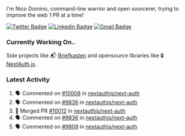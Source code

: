 
I'm Nico Domino, command-line warrior and open sourcerer, trying to improve the web 1 PR at a time!

[![Twitter Badge](https://img.shields.io/badge/-@ndom91-1ca0f1?style=flat-square&labelColor=1ca0f1&logo=twitter&logoColor=white&link=https://twitter.com/ndom91)](https://twitter.com/ndom91) [![Linkedin Badge](https://img.shields.io/badge/-ndom91-blue?style=flat-square&logo=Linkedin&logoColor=white&link=https://www.linkedin.com/in/ndom91/)](https://www.linkedin.com/in/ndom91/) [![Gmail Badge](https://img.shields.io/badge/-yo@ndo.dev-c14438?style=flat-square&logo=mail.ru&logoColor=white&link=mailto:yo@ndo.dev)](mailto:yo@ndo.dev)

### Currently Working On..

Side projects like 📬 [Briefkasten](https://briefkastenhq.com) and opensource libraries like 🔒 [NextAuth.js](https://github.com/nextauthjs/next-auth).

<!--START_SECTION_PROFILE_VIEWS:readme-info-->
<!--END_SECTION_PROFILE_VIEWS:readme-info-->

<!--START_SECTION_DAILY_COMMIT:readme-info-->
<!--END_SECTION_DAILY_COMMIT:readme-info-->

<!--START_SECTION_WEEKLY_COMMIT:readme-info-->
<!--END_SECTION_WEEKLY_COMMIT:readme-info-->

### Latest Activity

<!--START_SECTION:activity-->
1. 🗣 Commented on [#10008](https://github.com/nextauthjs/next-auth/pull/10008#issuecomment-1942704718) in [nextauthjs/next-auth](https://github.com/nextauthjs/next-auth)
2. 🗣 Commented on [#9836](https://github.com/nextauthjs/next-auth/issues/9836#issuecomment-1942702638) in [nextauthjs/next-auth](https://github.com/nextauthjs/next-auth)
3. 🎉 Merged PR [#10012](https://github.com/nextauthjs/next-auth/pull/10012) in [nextauthjs/next-auth](https://github.com/nextauthjs/next-auth)
4. 🗣 Commented on [#9836](https://github.com/nextauthjs/next-auth/issues/9836#issuecomment-1942390511) in [nextauthjs/next-auth](https://github.com/nextauthjs/next-auth)
5. 🗣 Commented on [#9809](https://github.com/nextauthjs/next-auth/issues/9809#issuecomment-1942372357) in [nextauthjs/next-auth](https://github.com/nextauthjs/next-auth)
<!--END_SECTION:activity-->
